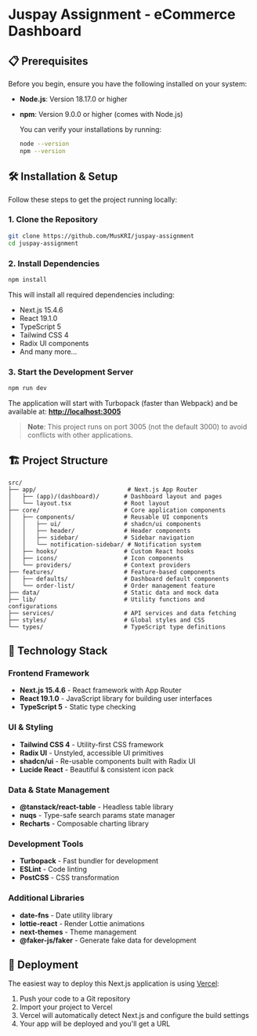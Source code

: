 # Juspay Assignment - eCommerce Dashboard

## 📋 Prerequisites

Before you begin, ensure you have the following installed on your system:

- **Node.js**: Version 18.17.0 or higher
- **npm**: Version 9.0.0 or higher (comes with Node.js)

  You can verify your installations by running:

  ```bash
  node --version
  npm --version
  ```

## 🛠️ Installation & Setup

Follow these steps to get the project running locally:

### 1. Clone the Repository

```bash
git clone https://github.com/MusKRI/juspay-assignment
cd juspay-assignment
```

### 2. Install Dependencies

```bash
npm install
```

This will install all required dependencies including:

- Next.js 15.4.6
- React 19.1.0
- TypeScript 5
- Tailwind CSS 4
- Radix UI components
- And many more...

### 3. Start the Development Server

```bash
npm run dev
```

The application will start with Turbopack (faster than Webpack) and be available at:
**[http://localhost:3005](http://localhost:3005)**

> **Note**: This project runs on port 3005 (not the default 3000) to avoid conflicts with other applications.

## 🏗️ Project Structure

```
src/
├── app/                          # Next.js App Router
│   ├── (app)/(dashboard)/       # Dashboard layout and pages
│   └── layout.tsx               # Root layout
├── core/                        # Core application components
│   ├── components/              # Reusable UI components
│   │   ├── ui/                  # shadcn/ui components
│   │   ├── header/              # Header components
│   │   ├── sidebar/             # Sidebar navigation
│   │   └── notification-sidebar/ # Notification system
│   ├── hooks/                   # Custom React hooks
│   ├── icons/                   # Icon components
│   └── providers/               # Context providers
├── features/                    # Feature-based components
│   ├── defaults/                # Dashboard default components
│   └── order-list/              # Order management feature
├── data/                        # Static data and mock data
├── lib/                         # Utility functions and configurations
├── services/                    # API services and data fetching
├── styles/                      # Global styles and CSS
└── types/                       # TypeScript type definitions
```

## 🎨 Technology Stack

### Frontend Framework

- **Next.js 15.4.6** - React framework with App Router
- **React 19.1.0** - JavaScript library for building user interfaces
- **TypeScript 5** - Static type checking

### UI & Styling

- **Tailwind CSS 4** - Utility-first CSS framework
- **Radix UI** - Unstyled, accessible UI primitives
- **shadcn/ui** - Re-usable components built with Radix UI
- **Lucide React** - Beautiful & consistent icon pack

### Data & State Management

- **@tanstack/react-table** - Headless table library
- **nuqs** - Type-safe search params state manager
- **Recharts** - Composable charting library

### Development Tools

- **Turbopack** - Fast bundler for development
- **ESLint** - Code linting
- **PostCSS** - CSS transformation

### Additional Libraries

- **date-fns** - Date utility library
- **lottie-react** - Render Lottie animations
- **next-themes** - Theme management
- **@faker-js/faker** - Generate fake data for development

## 🚀 Deployment

The easiest way to deploy this Next.js application is using [Vercel](https://vercel.com/new):

1. Push your code to a Git repository
2. Import your project to Vercel
3. Vercel will automatically detect Next.js and configure the build settings
4. Your app will be deployed and you'll get a URL
